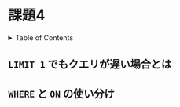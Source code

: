 # 課題4

<!-- START doctoc generated TOC please keep comment here to allow auto update -->
<!-- DON'T EDIT THIS SECTION, INSTEAD RE-RUN doctoc TO UPDATE -->
<details>
<summary>Table of Contents</summary>

- [`LIMIT 1` でもクエリが遅い場合とは](#limit-1-%E3%81%A7%E3%82%82%E3%82%AF%E3%82%A8%E3%83%AA%E3%81%8C%E9%81%85%E3%81%84%E5%A0%B4%E5%90%88%E3%81%A8%E3%81%AF)
- [`WHERE` と `ON` の使い分け](#where-%E3%81%A8-on-%E3%81%AE%E4%BD%BF%E3%81%84%E5%88%86%E3%81%91)

</details>
<!-- END doctoc generated TOC please keep comment here to allow auto update -->

## `LIMIT 1` でもクエリが遅い場合とは

## `WHERE` と `ON` の使い分け
